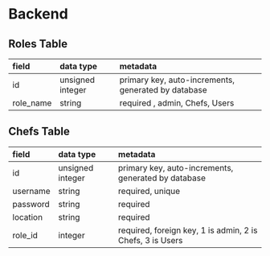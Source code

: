 # Backend

## Roles Table

| field     | data type        | metadata                                                    |
| :-------- | :--------------- | :-----------------------------------------------------------|
| id        | unsigned integer | primary key, auto-increments, generated by database         |
| role_name | string           | required , admin, Chefs, Users                              |


## Chefs Table

| field     | data type        | metadata                                                    |
| :-------- | :--------------- | :-----------------------------------------------------------|
| id        | unsigned integer | primary key, auto-increments, generated by database         |
| username  | string           | required, unique                                            |
| password  | string           | required                                                    |
| location  | string           | required                                                    |
| role_id   | integer          | required, foreign key, 1 is admin, 2 is Chefs, 3 is Users   |

